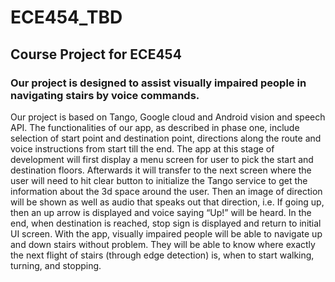 # ECE454_TBD
## Course Project for ECE454
### Our project is designed to assist visually impaired people in navigating stairs by voice commands. 

Our project is based on Tango, Google cloud and Android vision and speech API. The functionalities of our app, as described in phase one, include selection of start point and destination point, directions along the route and voice instructions from start till the end. The app at this stage of development will first display a menu screen for user to pick the start and destination floors. Afterwards it will transfer to the next screen where the user will need to hit clear button to initialize the Tango service to get the information about the 3d space around the user. Then an image of direction will be shown as well as audio that speaks out that direction, i.e. If going up, then an up arrow is displayed and voice saying “Up!” will be heard. In the end, when destination is reached, stop sign is displayed and return to initial UI screen. With the app, visually impaired people will be able to navigate up and down stairs without problem. They will be able to know where exactly the next flight of stairs (through edge detection) is, when to start walking, turning, and stopping.
